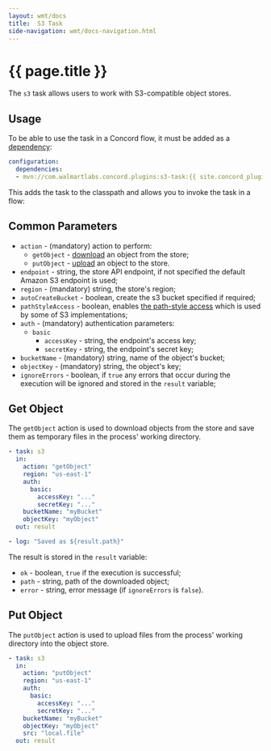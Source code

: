 ```yaml
---
layout: wmt/docs
title:  S3 Task
side-navigation: wmt/docs-navigation.html
---
```


# {{ page.title }}

The `s3` task allows users to work with S3-compatible object stores.

<a name="usage"/>

## Usage

To be able to use the task in a Concord flow, it must be added as a
[dependency](../processes-v1/configuration.html#dependencies):

```yaml
configuration:
  dependencies:
  - mvn://com.walmartlabs.concord.plugins:s3-task:{{ site.concord_plugins_version }}
```

This adds the task to the classpath and allows you to invoke the task in a flow:

## Common Parameters

- `action` - (mandatory) action to perform:
  - `getObject` - [download](#get-object) an object from the store;
  - `putObject` - [upload](#put-object) an object to the store.
- `endpoint` - string, the store API endpoint, if not specified the default
Amazon S3 endpoint is used;
- `region` - (mandatory) string, the store's region;
- `autoCreateBucket` - boolean, create the s3 bucket specified if required;
- `pathStyleAccess` - boolean, enables [the path-style access](https://docs.aws.amazon.com/AmazonS3/latest/dev/VirtualHosting.html)
which is used by some of S3 implementations;
- `auth` - (mandatory) authentication parameters:
  - `basic`
    - `accessKey` - string, the endpoint's access key;
    - `secretKey` - string, the endpoint's secret key;
- `bucketName` - (mandatory) string, name of the object's bucket;
- `objectKey` - (mandatory) string, the object's key;
- `ignoreErrors` - boolean, if `true` any errors that occur during
the execution will be ignored and stored in the `result` variable;

## Get Object

The `getObject` action is used to download objects from the store and save them
as temporary files in the process' working directory.

```yaml
- task: s3
  in:
    action: "getObject"
    region: "us-east-1"
    auth:
      basic:
        accessKey: "..."
        secretKey: "..."
    bucketName: "myBucket"
    objectKey: "myObject"
  out: result

- log: "Saved as ${result.path}"
```

The result is stored in the `result` variable:
- `ok` - boolean, `true` if the execution is successful;
- `path` - string, path of the downloaded object;
- `error` - string, error message (if `ignoreErrors` is `false`).

## Put Object

The `putObject` action is used to upload files from the process' working
directory into the object store.

```yaml
- task: s3
  in:
    action: "putObject"
    region: "us-east-1"
    auth:
      basic:
        accessKey: "..."
        secretKey: "..."
    bucketName: "myBucket"
    objectKey: "myObject"
    src: "local.file"
  out: result
```
